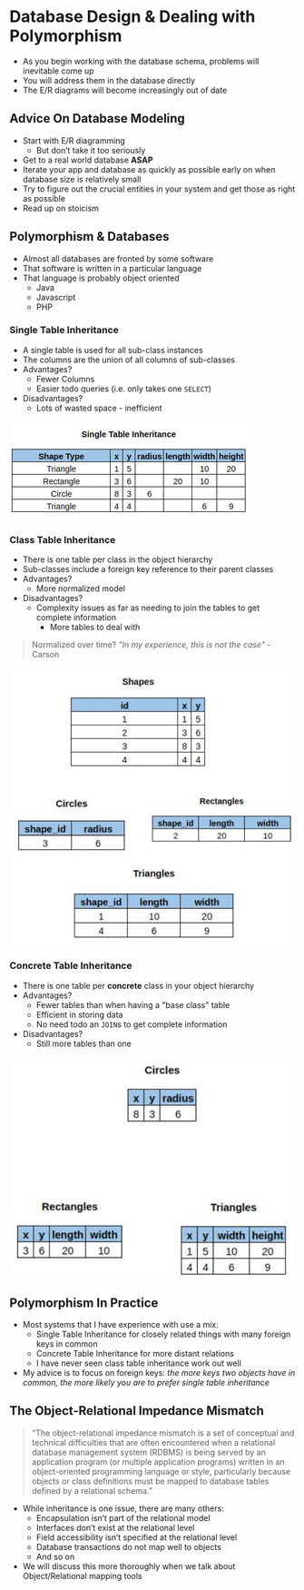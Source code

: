 # Database Design & Dealing with Polymorphism

- As you begin working with the database schema, problems will inevitable come up
- You will address them in the database directly
- The E/R diagrams will become increasingly out of date

## Advice On Database Modeling

- Start with E/R diagramming
  - But don’t take it too seriously
- Get to a real world database __ASAP__
- Iterate your app and database as quickly as possible early on when database size is relatively small
- Try to figure out the crucial entities in your system and get those as right as possible
- Read up on stoicism

## Polymorphism & Databases

- Almost all databases are fronted by some software
- That software is written in a particular language
- That language is probably object oriented
  - Java
  - Javascript
  - PHP

### Single Table Inheritance

- A single table is used for all sub-class instances
- The columns are the union of all columns of sub-classes
- Advantages?
  - Fewer Columns
  - Easier todo queries (i.e. only takes one `SELECT`)
- Disadvantages?
  - Lots of wasted space - inefficient

![Single Table Inheritance](images/single-table-inheritance.png)

### Class Table Inheritance

- There is one table per class in the object hierarchy
- Sub-classes include a foreign key reference to their parent classes
- Advantages?
  - More normalized model
- Disadvantages?
  - Complexity issues as far as needing to join the tables to get complete information
    - More tables to deal with

> Normalized over time? _"In my experience, this is not the case"_ - Carson

![Class Table Inheritance](images/class-table-inheritance.png)

### Concrete Table Inheritance

- There is one table per __concrete__ class in your object hierarchy
- Advantages?
  - Fewer tables than when having a "base class" table
  - Efficient in storing data
  - No need todo an `JOIN`s to get complete information
- Disadvantages?
  - Still more tables than one

![Concrete Table Inheritance](images/concrete-table-inheritance.png)

## Polymorphism In Practice

- Most systems that I have experience with use a mix:
  - Single Table Inheritance for closely related things with many foreign keys in common
  - Concrete Table Inheritance for more distant relations
  - I have never seen class table inheritance work out well
- My advice is to focus on foreign keys: _the more keys two objects have in common, the more likely you are to prefer single table inheritance_

## The Object-Relational Impedance Mismatch

> “The object-relational impedance mismatch is a set of conceptual and technical difficulties that are often encountered when a relational database management system (RDBMS) is being served by an application program (or multiple application programs) written in an object-oriented programming language or style, particularly because objects or class definitions must be mapped to database tables defined by a relational schema.”

- While inheritance is one issue, there are many others:
  - Encapsulation isn’t part of the relational model
  - Interfaces don’t exist at the relational level
  - Field accessibility isn’t specified at the relational level
  - Database transactions do not map well to objects
  - And so on
- We will discuss this more thoroughly when we talk about Object/Relational mapping tools
